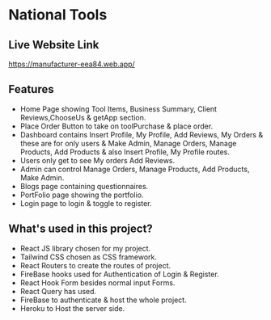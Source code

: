 # National Tools

## Live Website Link

https://manufacturer-eea84.web.app/

## Features

- Home Page showing Tool Items, Business Summary, Client Reviews,ChooseUs & getApp section.
- Place Order Button to take on toolPurchase & place order.
- Dashboard contains Insert Profile, My Profile, Add Reviews, My Orders & these are for only users & Make Admin, Manage Orders, Manage Products, Add Products & also Insert Profile, My Profile routes.
- Users only get to see My orders Add Reviews.
- Admin can control Manage Orders, Manage Products, Add Products, Make Admin.
- Blogs page containing questionnaires.
- PortFolio page showing the portfolio.
- Login page to login & toggle to register.

## What's used in this project?

- React JS library chosen for my project.
- Tailwind CSS chosen as CSS framework.
- React Routers to create the routes of project.
- FireBase hooks used for Authentication of Login & Register.
- React Hook Form besides normal input Forms.
- React Query has used.
- FireBase to authenticate & host the whole project.
- Heroku to Host the server side.